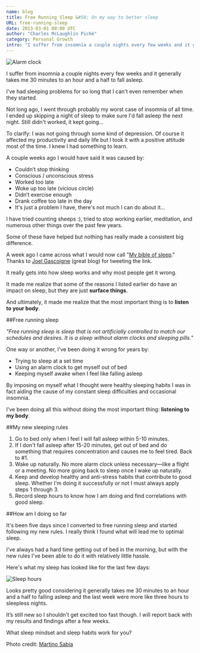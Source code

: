 ```yaml
---
name: blog
title: Free Running Sleep &#58; On my way to better sleep
URL: free-running-sleep
date: 2013-03-01 00:00 UTC
author: "Charles McLaughlin Piché"
category: Personal Growth
intro: "I suffer from insomnia a couple nights every few weeks and it generally takes me 30 minutes to an hour to fall asleep. I've had sleeping problems for so long that I can't even remember when they started. Not long ago, I went through probably my worst case of insomnia of all time. I ended up skipping a night of sleep to make sure I'd fall asleep the next night [...]"
---
```


![Alarm clock](/images/blog/alarm-clock-2.jpg)

I suffer from insomnia a couple nights every few weeks and it generally takes me 30 minutes to an hour and a half to fall asleep.

I've had sleeping problems for so long that I can't even remember when they started.

Not long ago, I went through probably my worst case of insomnia of all time. I ended up skipping a night of sleep to make sure I'd fall asleep the next night. Still didn't worked, it kept going...

To clarify: I was not going through some kind of depression. Of course it affected my productivity and daily life but I took it with a positive attitude most of the time. I knew I had something to learn.

A couple weeks ago I would have said it was caused by:

* Couldn’t stop thinking
* Conscious / unconscious stress
* Worked too late
* Woke up too late (vicious circle)
* Didn’t exercise enough
* Drank coffee too late in the day
* It's just a problem I have, there's not much I can do about it…

I have tried counting sheeps :), tried to stop working earlier, meditation, and numerous other things over the past few years. 

Some of these have helped but nothing has really made a consistent big difference.

A week ago I came across what I would now call "[My bible of sleep](http://www.supermemo.com/articles/sleep.htm)." Thanks to [Joel Gascoigne](http://joel.is/) (great blog) for tweeting the link.

It really gets into how sleep works and why most people get it wrong.

It made me realize that some of the reasons I listed earlier do have an impact on sleep, but they are just **surface things**.

And ultimately, it made me realize that the most important thing is to **listen to your body**.

##Free running sleep

*"Free running sleep is sleep that is not artificially controlled to match our schedules and desires. It is a sleep without alarm clocks and sleeping pills."*

One way or another, I've been doing it wrong for years by:

* Trying to sleep at a set time
* Using an alarm clock to get myself out of bed
* Keeping myself awake when I feel like falling asleep

By imposing on myself what I thought were healthy sleeping habits I was in fact aiding the cause of my constant sleep difficulties and occasional insomnia.

I've been doing all this without doing the most important thing: **listening to my body**.

##My new sleeping rules

1. Go to bed only when I feel I will fall asleep within 5-10 minutes.
2. If I don't fall asleep after 15-20 minutes, get out of bed and do something that requires concentration and causes me to feel tired. Back to #1.
3. Wake up naturally. No more alarm clock unless necessary—like a flight or a meeting. No more going back to sleep once I wake up naturally.
4. Keep and develop healthy and anti-stress habits that contribute to good sleep. Whether I'm doing it successfully or not I must always apply steps 1 through 3.
5. Record sleep hours to know how I am doing and find correlations with good sleep.

##How am I doing so far

It's been five days since I converted to free running sleep and started following my new rules. I really think I found what will lead me to optimal sleep.

I've always had a hard time getting out of bed in the morning, but with the new rules I've been able to do it with relatively little hassle.

Here's what my sleep has looked like for the last few days:

![Sleep hours](/images/blog/sleep-hours_550x97.jpg)

Looks pretty good considering it generally takes me 30 minutes to an hour and a half to falling asleep and the last week were more like three hours to sleepless nights.

It’s still new so I shouldn't get excited too fast though. I will report back with my results and findings after a few weeks.

What sleep mindset and sleep habits work for you?

Photo credit: [Martino Sabia](http://www.flickr.com/people/ezu/)
